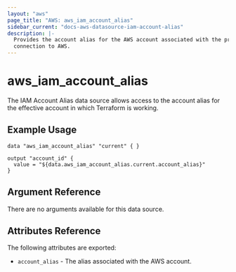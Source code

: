 ```yaml
---
layout: "aws"
page_title: "AWS: aws_iam_account_alias"
sidebar_current: "docs-aws-datasource-iam-account-alias"
description: |-
  Provides the account alias for the AWS account associated with the provider
  connection to AWS.
---
```


# aws\_iam\_account\_alias

The IAM Account Alias data source allows access to the account alias
for the effective account in which Terraform is working.

## Example Usage

```
data "aws_iam_account_alias" "current" { }

output "account_id" {
  value = "${data.aws_iam_account_alias.current.account_alias}"
}
```

## Argument Reference

There are no arguments available for this data source.

## Attributes Reference

The following attributes are exported:

* `account_alias` - The alias associated with the AWS account.
